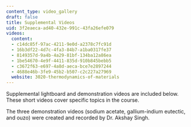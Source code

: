 ```yaml
---
content_type: video_gallery
draft: false
title: Supplemental Videos
uid: 3f2eaeca-ad40-432e-991c-43fa26efe079
videos:
  content:
  - c14dc85f-97ac-4211-9e0d-a2378c7fc91d
  - 16b3df22-4d7c-4fa3-84b7-a1ba0317fe37
  - 8149357d-9a4b-4a29-81bf-134ba12a86ea
  - 1be54670-4e9f-4411-835d-910b845bebb5
  - c3672f63-e697-4a8d-aeca-bce7e2897244
  - 4688e46b-3fe9-45b2-b507-c2c227a27969
  website: 3020-thermodynamics-of-materials
---
```

Supplemental lightboard and demonstration videos are included below. These short videos cover specific topics in the course.

The three demonstration videos (sodium acetate, gallium-indium eutectic, and ouzo) were created and recorded by Dr. Akshay Singh.